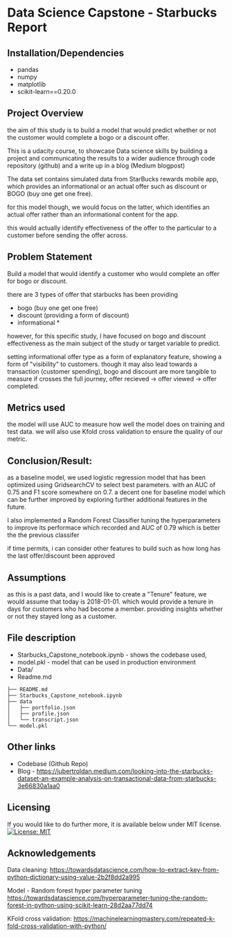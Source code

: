 # Data Science Capstone - Starbucks Report

## Installation/Dependencies

- pandas
- numpy
- matplotlib 
- scikit-learn==0.20.0 

## Project Overview
the aim of this study is to build a model that would predict whether or not the customer would complete a bogo or a discount offer.

This is a udacity course, to showcase Data science skills by building a project and communicating the results to a wider audience through code repository (github) and a write up in a blog (Medium blogpost)

The data set contains simulated data from StarBucks rewards mobile app, which provides an informational or an actual offer such as discount or BOGO (buy one get one free).

for this model though, we would focus on the latter, which identifies an actual offer rather than an informational content for the app.

this would actually identify effectiveness of the offer to the particular to a customer before sending the offer across.


## Problem Statement

Build a model that would identify a customer who would complete an offer for bogo or discount.

there are 3 types of offer that starbucks has been providing
- bogo (buy one get one free)
- discount (providing a form of discount)
- informational *

however, for this specific study, I have focused on bogo and discount effectiveness as the main subject of the study or target variable to predict.

setting informational offer type as a form of explanatory feature, showing a form of "visibility" to customers.
though it may also lead towards a transaction (customer spending), bogo and discount are more tangible to measure if crosses the full journey, offer recieved -> offer viewed -> offer completed.

## Metrics used
the model will use AUC to measure how well the model does on training and test data.
we will also use Kfold cross validation to ensure the quality of our metric.

## Conclusion/Result: 

as a baseline model, we used logistic regression model that has been optimized using GridsearchCV to select best parameters. with an AUC of 0.75 and F1 score somewhere on 0.7. a decent one for baseline model which can be further improved by exploring further additional features in the future.

I also implemented a Random Forest Classifier tuning the hyperparameters to improve its performace which recorded and AUC of 0.79 which is better the the previous classifer

if time permits, i can consider other features to build such as how long has the last offer/discount been 
approved


## Assumptions
as this is a past data, and I would like to create a "Tenure" feature, we would assume that today is 2018-01-01. which would provide a tenure in days for customers who had become a member. providing insights whether or not they stayed long as a customer.



## File description

- Starbucks_Capstone_notebook.ipynb - shows the codebase used, 
- model.pkl - model that can be used in production environment
- Data/ 
- Readme.md


```
├── README.md
├── Starbucks_Capstone_notebook.ipynb
├── data
│   ├── portfolio.json
│   ├── profile.json
│   └── transcript.json
└── model.pkl
```


## Other links
- Codebase (Github Repo) 
- Blog - https://jubertroldan.medium.com/looking-into-the-starbucks-dataset-an-example-analysis-on-transactional-data-from-starbucks-3e66830a1aa0


## Licensing
If you  would like to do further more, it is available below under MIT license.
[![License: MIT](https://img.shields.io/badge/License-MIT-yellow.svg)](https://opensource.org/licenses/MIT)


## Acknowledgements

Data cleaning: 
https://towardsdatascience.com/how-to-extract-key-from-python-dictionary-using-value-2b2f8dd2a995

Model - Random forest hyper parameter tuning
https://towardsdatascience.com/hyperparameter-tuning-the-random-forest-in-python-using-scikit-learn-28d2aa77dd74

KFold cross validation:
https://machinelearningmastery.com/repeated-k-fold-cross-validation-with-python/
